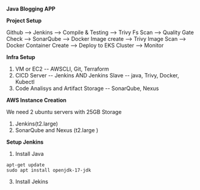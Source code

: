 **Java Blogging APP**

**Project Setup**

Github --> Jenkins --> Compile & Testing --> Trivy Fs Scan --> Quality Gate Check --> SonarQube --> Docker Image create --> Trivy Image Scan --> Docker Container Create --> Deploy to EKS Cluster --> Monitor

**Infra Setup**

1. VM or EC2  -- AWSCLI, Git, Terraform
2. CICD Server -- Jenkins AND Jenkins Slave -- java, Trivy, Docker, Kubectl
3. Code Analisys and Artifact Storage -- SonarQube, Nexus

**AWS Instance Creation**

We need 2 ubuntu servers with 25GB Storage

1. Jenkins(t2.large)
2. SonarQube and Nexus (t2.large )

**Setup Jenkins**
1. Install Java
```   
apt-get update
sudo apt install openjdk-17-jdk
```
3. Install Jekins
